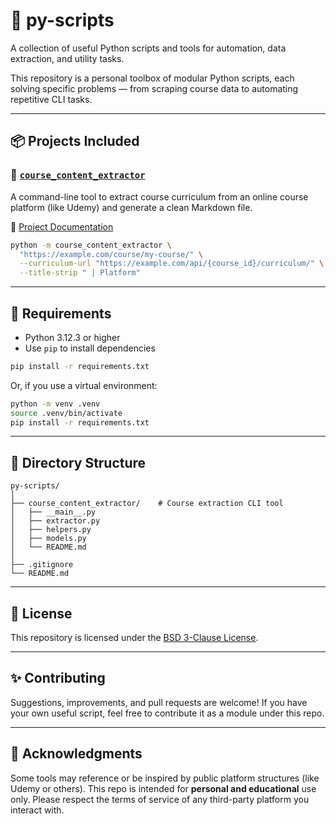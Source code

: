 # 🐍 py-scripts

A collection of useful Python scripts and tools for automation, data extraction, and utility tasks.

This repository is a personal toolbox of modular Python scripts, each solving specific problems — from scraping course data to automating repetitive CLI tasks.

---

## 📦 Projects Included

### 📘 [`course_content_extractor`](./course_content_extractor)

A command-line tool to extract course curriculum from an online course platform (like Udemy) and generate a clean Markdown file.

🔗 [Project Documentation](./course_content_extractor/README.md)

```bash
python -m course_content_extractor \
  "https://example.com/course/my-course/" \
  --curriculum-url "https://example.com/api/{course_id}/curriculum/" \
  --title-strip " | Platform"
````

---

## 🧰 Requirements

* Python 3.12.3 or higher
* Use `pip` to install dependencies

```bash
pip install -r requirements.txt
```

Or, if you use a virtual environment:

```bash
python -m venv .venv
source .venv/bin/activate
pip install -r requirements.txt
```

---

## 📁 Directory Structure

```
py-scripts/
│
├── course_content_extractor/    # Course extraction CLI tool
│   ├── __main__.py
│   ├── extractor.py
│   ├── helpers.py
│   ├── models.py
│   └── README.md
│
├── .gitignore
└── README.md
```

---

## 📜 License

This repository is licensed under the [BSD 3-Clause License](./LICENSE).

---

## ✨ Contributing

Suggestions, improvements, and pull requests are welcome!
If you have your own useful script, feel free to contribute it as a module under this repo.

---

## 🙌 Acknowledgments

Some tools may reference or be inspired by public platform structures (like Udemy or others). This repo is intended for **personal and educational** use only. Please respect the terms of service of any third-party platform you interact with.
